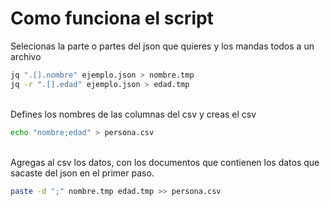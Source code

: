# Como funciona el script

Selecionas la parte o partes del json que quieres y los mandas todos a un archivo
<br>

```bash
jq ".[].nombre" ejemplo.json > nombre.tmp
jq -r ".[].edad" ejemplo.json > edad.tmp
```
<br>
Defines los nombres de las columnas del csv y creas el csv
<br>

```bash
echo "nombre;edad" > persona.csv
```
<br>
Agregas al csv los datos, con los documentos que contienen los datos que sacaste del json en el primer paso.

```bash
paste -d ";" nombre.tmp edad.tmp >> persona.csv
```


